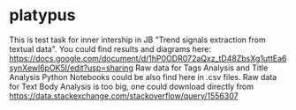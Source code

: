# platypus

This is test task for inner intership in JB "Trend signals extraction from textual data".
You could find results and diagrams here: https://docs.google.com/document/d/1hP0ODR072aQxz_tD48ZbsXg1uttEa6synXewl6pOK5I/edit?usp=sharing
Raw data for Tags Analysis and Title Analysis Python Notebooks could be also find here in .csv files.
Raw data for Text Body Analysis is too big, one could download directly from https://data.stackexchange.com/stackoverflow/query/1556307
